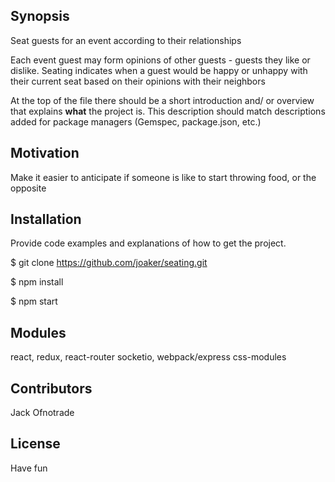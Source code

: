 ## Synopsis

Seat guests for an event according to their relationships

Each event guest may form opinions of other guests - guests they like or dislike.  Seating indicates when a guest would be happy or unhappy with their current seat based on their opinions with their neighbors

At the top of the file there should be a short introduction and/ or overview that explains **what** the project is. This description should match descriptions added for package managers (Gemspec, package.json, etc.)

## Motivation

Make it easier to anticipate if someone is like to start throwing food, or the opposite

## Installation

Provide code examples and explanations of how to get the project.

$ git clone https://github.com/joaker/seating.git

$ npm install

$ npm start

<!-- ## Tests

TODO: npm test -->

## Modules
react, redux, react-router
socketio, webpack/express
css-modules

<!-- mongodb -->

## Contributors

Jack Ofnotrade

## License

Have fun
